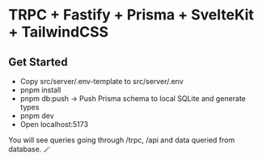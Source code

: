 # TRPC + Fastify + Prisma + SvelteKit + TailwindCSS

## Get Started

- Copy src/server/.env-template to src/server/.env
- pnpm install
- pnpm db:push -> Push Prisma schema to local SQLite and generate types
- pnpm dev
- Open localhost:5173

You will see queries going through /trpc, /api and data queried from database. 🪄
